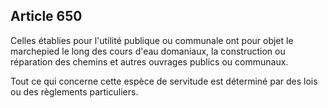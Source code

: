 Article 650
----
Celles établies pour l'utilité publique ou communale ont pour objet le
marchepied le long des cours d'eau domaniaux, la construction ou réparation des
chemins et autres ouvrages publics ou communaux.

Tout ce qui concerne cette espèce de servitude est déterminé par des lois ou des
règlements particuliers.
